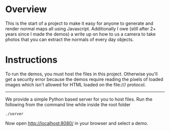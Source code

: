 Overview
=============

This is the start of a project to make it easy for anyone to generate and render normal maps all using Javascript. Additionally I owe (still after 2+ years since I made the demos) a write up on how to us a camera to take photos that you can extract the normals of every day objects.


Instructions
=============

To run the demos, you must host the files in this project. Otherwise you'll get a security error because the demos require reading the pixels of loaded images which isn't allowed for HTML loaded on the file:/// protocol.

-------------
We provide a simple Python based server for you to host files. Run the following from the command line while inside the root folder
    
    ./server
    
Now open [http://localhost:8080/](http://localhost:8080/) in your browser and select a demo.
